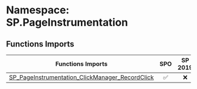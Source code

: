 # Namespace: SP.PageInstrumentation

## Functions Imports

Functions Imports | SPO | SP 2019 | SP 2016 | SP 2013
----------|:---:|:-------:|:-------:|:-------:
[SP_PageInstrumentation_ClickManager_RecordClick](./Functions/SP_PageInstrumentation_ClickManager_RecordClick.md) | ✅ | ❌ | ❌ | ❌